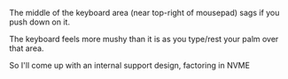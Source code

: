 The middle of the keyboard area (near top-right of mousepad) sags if you push down on it.

The keyboard feels more mushy than it is as you type/rest your palm over that area.

So I'll come up with an internal support design, factoring in NVME
